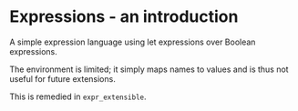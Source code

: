 # Expressions - an introduction

A simple expression language using let expressions over Boolean
expressions.

The environment is limited; it simply maps names to values and is thus
not useful for future extensions.

This is remedied in `expr_extensible`.


